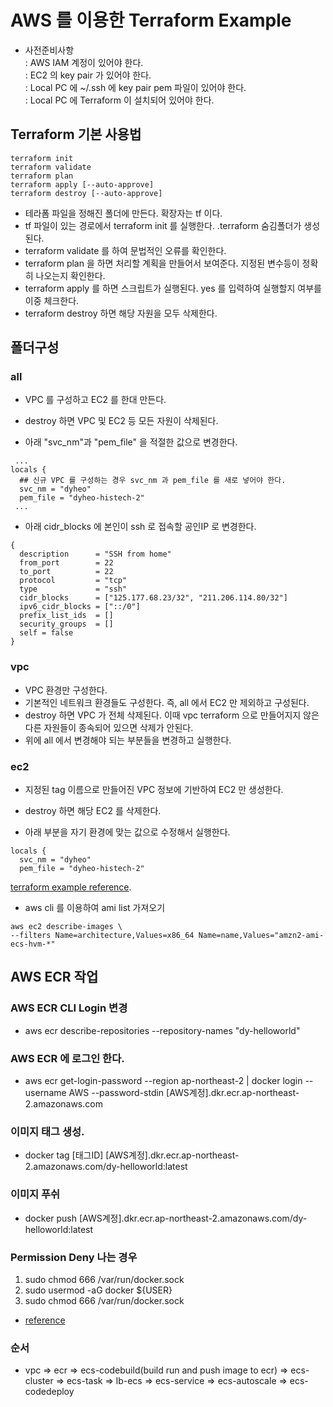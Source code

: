# AWS 를 이용한 Terraform Example
* 사전준비사항  
: AWS IAM 계정이 있어야 한다.  
: EC2 의 key pair 가 있어야 한다.  
: Local PC 에 ~/.ssh 에 key pair pem 파일이 있어야 한다.  
: Local PC 에 Terraform 이 설치되어 있어야 한다.  

## Terraform 기본 사용법
```
terraform init
terraform validate
terraform plan 
terraform apply [--auto-approve]
terraform destroy [--auto-approve]
```
* 테라폼 파일을 정해진 폴더에 만든다. 확장자는 tf 이다.
* tf 파일이 있는 경로에서 terraform init 를 실행한다. .terraform 숨김폴더가 생성된다.
* terraform validate 를 하여 문법적인 오류를 확인한다.
* terraform plan 을 하면 처리할 계획을 만들어서 보여준다. 지정된 변수등이 정확히 나오는지 확인한다.
* terraform apply 를 하면 스크립트가 실행된다. yes 를 입력하여 실행할지 여부를 이중 체크한다.
* terraform destroy 하면 해당 자원을 모두 삭제한다.

## 폴더구성
### all
* VPC 를 구성하고 EC2 를 한대 만든다.
* destroy 하면 VPC 및 EC2 등 모든 자원이 삭제된다.

* 아래 "svc_nm"과 "pem_file" 을 적절한 값으로 변경한다.
```
 ...
locals {
  ## 신규 VPC 를 구성하는 경우 svc_nm 과 pem_file 를 새로 넣어야 한다.
  svc_nm = "dyheo"
  pem_file = "dyheo-histech-2"
 ...
```
* 아래 cidr_blocks 에 본인이 ssh 로 접속할 공인IP 로 변경한다.
```
{
  description      = "SSH from home"
  from_port        = 22
  to_port          = 22
  protocol         = "tcp"
  type             = "ssh"
  cidr_blocks      = ["125.177.68.23/32", "211.206.114.80/32"]
  ipv6_cidr_blocks = ["::/0"]
  prefix_list_ids  = []
  security_groups  = []
  self = false
}

```

### vpc
* VPC 환경만 구성한다.
* 기본적인 네트워크 환경들도 구성한다. 즉, all 에서 EC2 만 제외하고 구성된다.
* destroy 하면 VPC 가 전체 삭제된다. 이때 vpc terraform 으로 만들어지지 않은 다른 자원들이 종속되어 있으면 삭제가 안된다.
* 위에 all 에서 변경해야 되는 부분들을 변경하고 실행한다.

### ec2
* 지정된 tag 이름으로 만들어진 VPC 정보에 기반하여 EC2 만 생성한다. 
* destroy 하면 해당 EC2 를 삭제한다.

* 아래 부분을 자기 환경에 맞는 값으로 수정해서 실행한다.
```
locals {
  svc_nm = "dyheo"
  pem_file = "dyheo-histech-2"
```
[terraform example reference](https://github.com/largezero/ecs-with-codepipeline-example-by-terraform).  
* aws cli 를 이용하여 ami list 가져오기
```
aws ec2 describe-images \ 
--filters Name=architecture,Values=x86_64 Name=name,Values="amzn2-ami-ecs-hvm-*"
```

## AWS ECR 작업
### AWS ECR CLI Login 변경
* aws ecr describe-repositories --repository-names "dy-helloworld" 

### AWS ECR 에 로그인 한다.  
* aws ecr get-login-password --region ap-northeast-2 | docker login --username AWS --password-stdin [AWS계정].dkr.ecr.ap-northeast-2.amazonaws.com

### 이미지 태그 생성.
* docker tag [태그ID] [AWS계정].dkr.ecr.ap-northeast-2.amazonaws.com/dy-helloworld:latest

### 이미지 푸쉬
* docker push [AWS계정].dkr.ecr.ap-northeast-2.amazonaws.com/dy-helloworld:latest

### Permission Deny 나는 경우
1. sudo chmod 666 /var/run/docker.sock
2. sudo usermod -aG docker ${USER}
3. sudo chmod 666 /var/run/docker.sock
* [reference](https://newbedev.com/got-permission-denied-while-trying-to-connect-to-the-docker-daemon-socket-at-unix-var-run-docker-sock-post-http-2fvar-2frun-2fdocker-sock-v1-24-auth-dial-unix-var-run-docker-sock-connect-permission-denied-code-exampl)

### 순서
* vpc => ecr => ecs-codebuild(build run and push image to ecr) => ecs-cluster => ecs-task 
      => lb-ecs => ecs-service => ecs-autoscale => ecs-codedeploy 
